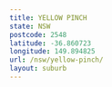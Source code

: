 ```yaml
---
title: YELLOW PINCH
state: NSW
postcode: 2548
latitude: -36.860723
longitude: 149.894825
url: /nsw/yellow-pinch/
layout: suburb
---
```

